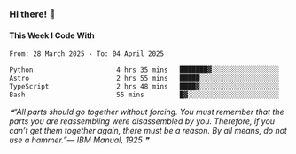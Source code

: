 ### Hi there! 👋

#### This Week I Code With
<!--START_SECTION:waka-->

```txt
From: 28 March 2025 - To: 04 April 2025

Python                     4 hrs 35 mins   ███████▓░░░░░░░░░░░░░░░░░   31.19 %
Astro                      2 hrs 55 mins   █████░░░░░░░░░░░░░░░░░░░░   19.79 %
TypeScript                 2 hrs 48 mins   ████▓░░░░░░░░░░░░░░░░░░░░   19.02 %
Bash                       55 mins         █▓░░░░░░░░░░░░░░░░░░░░░░░   06.27 %
```

<!--END_SECTION:waka-->

<!--STARTS_HERE_QUOTE_README-->
<i>❝“All parts should go together without forcing.  You must remember that the parts you are reassembling were disassembled by you.  Therefore, if you can’t get them together again, there must be a reason.  By all means, do not use a hammer.”— IBM Manual, 1925  ❞</i>
<!--ENDS_HERE_QUOTE_README-->
